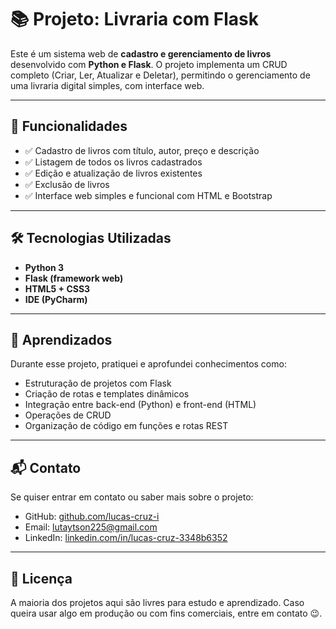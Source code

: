 # 📚 Projeto: Livraria com Flask

Este é um sistema web de **cadastro e gerenciamento de livros** desenvolvido com **Python e Flask**. O projeto implementa um CRUD completo (Criar, Ler, Atualizar e Deletar), permitindo o gerenciamento de uma livraria digital simples, com interface web.

---

## 📁 Funcionalidades

- ✅ Cadastro de livros com título, autor, preço e descrição
- ✅ Listagem de todos os livros cadastrados
- ✅ Edição e atualização de livros existentes
- ✅ Exclusão de livros
- ✅ Interface web simples e funcional com HTML e Bootstrap

---

## 🛠️ Tecnologias Utilizadas

- **Python 3**
- **Flask (framework web)**
- **HTML5 + CSS3**
- **IDE (PyCharm)**

---

## 🧠 Aprendizados

Durante esse projeto, pratiquei e aprofundei conhecimentos como:

- Estruturação de projetos com Flask
- Criação de rotas e templates dinâmicos
- Integração entre back-end (Python) e front-end (HTML)
- Operações de CRUD
- Organização de código em funções e rotas REST

---

## 📬 Contato

Se quiser entrar em contato ou saber mais sobre o projeto:

- GitHub: [github.com/lucas-cruz-i](https://github.com/lucas-cruz-i)
- Email: lutaytson225@gmail.com
- LinkedIn: [linkedin.com/in/lucas-cruz-3348b6352](https://www.linkedin.com/in/lucas-cruz-3348b6352/?originalSubdomain=br)

---

## 📄 Licença

A maioria dos projetos aqui são livres para estudo e aprendizado. Caso queira usar algo em produção ou com fins comerciais, entre em contato 😉.
